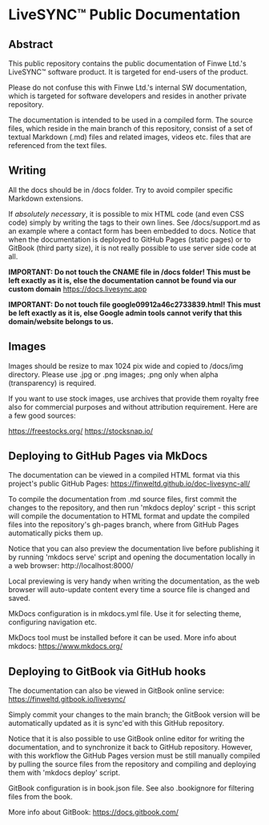 LiveSYNC™ Public Documentation
==============================

Abstract
--------

This public repository contains the public documentation of Finwe Ltd.'s LiveSYNC™ software product.
It is targeted for end-users of the product.

Please do not confuse this with Finwe Ltd.'s internal SW documentation, which is targeted for 
software developers and resides in another private repository.

The documentation is intended to be used in a compiled form. The source files, which reside in
the main branch of this repository, consist of a set of textual Markdown (.md) files and related
images, videos etc. files that are referenced from the text files.

Writing
-------

All the docs should be in /docs folder. Try to avoid compiler specific Markdown extensions.

If *absolutely necessary*, it is possible to mix HTML code (and even CSS code) simply by writing
the tags to their own lines. See /docs/support.md as an example where a contact form has been
embedded to docs. Notice that when the documentation is deployed to GitHub Pages (static pages)
or to GitBook (third party size), it is not really possible to use server side code at all.

**IMPORTANT: Do not touch the CNAME file in /docs folder! This must be left exactly as it is, else
the documentation cannot be found via our custom domain** https://docs.livesync.app

**IMPORTANT: Do not touch file google09912a46c2733839.html! This must be left exactly as it is, else
Google admin tools cannot verify that this domain/website belongs to us.**

Images
------

Images should be resize to max 1024 pix wide and copied to /docs/img directory. Please use .jpg
or .png images; .png only when alpha (transparency) is required.

If you want to use stock images, use archives that provide them royalty free also for commercial
purposes and without attribution requirement. Here are a few good sources:

https://freestocks.org/
https://stocksnap.io/

Deploying to GitHub Pages via MkDocs
------------------------------------

The documentation can be viewed in a compiled HTML format via this project's public GitHub Pages:
https://finweltd.github.io/doc-livesync-all/

To compile the documentation from .md source files, first commit the changes to the repository, 
and then run 'mkdocs deploy' script - this script will compile the documentation to HTML format
and update the compiled files into the repository's gh-pages branch, where from GitHub Pages 
automatically picks them up.

Notice that you can also preview the documentation live before publishing it by running 
'mkdocs serve' script and opening the documentation locally in a web browser: http://localhost:8000/

Local previewing is very handy when writing the documentation, as the web browser will auto-update
content every time a source file is changed and saved.

MkDocs configuration is in mkdocs.yml file. Use it for selecting theme, configuring navigation etc.

MkDocs tool must be installed before it can be used. More info about mkdocs: https://www.mkdocs.org/

Deploying to GitBook via GitHub hooks
-------------------------------------

The documentation can also be viewed in GitBook online service:
https://finweltd.gitbook.io/livesync/

Simply commit your changes to the main branch; the GitBook version will be automatically updated 
as it is sync'ed with this GitHub repository.

Notice that it is also possible to use GitBook online editor for writing the documentation, and
to synchronize it back to GitHub repository. However, with this workflow the GitHub Pages version
must be still manually compiled by pulling the source files from the repository and compiling and
deploying them with 'mkdocs deploy' script.

GitBook configuration is in book.json file. See also .bookignore for filtering files from the book.

More info about GitBook: https://docs.gitbook.com/
